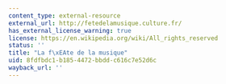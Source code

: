 ```yaml
---
content_type: external-resource
external_url: http://fetedelamusique.culture.fr/
has_external_license_warning: true
license: https://en.wikipedia.org/wiki/All_rights_reserved
status: ''
title: "La f\xEAte de la musique"
uid: 8fdfbdc1-b185-4472-bbdd-c616c7e52d6c
wayback_url: ''
---
```

